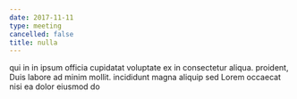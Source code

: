 ```yaml
---
date: 2017-11-11
type: meeting
cancelled: false
title: nulla
---
```

qui in in ipsum officia cupidatat voluptate ex in consectetur aliqua. proident, Duis labore ad minim mollit. incididunt magna aliquip sed Lorem occaecat nisi ea dolor eiusmod do